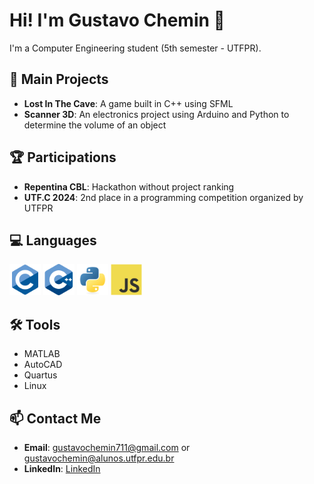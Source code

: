 # Hi! I'm Gustavo Chemin 👋

I'm a Computer Engineering student (5th semester - UTFPR).

## 🚀 Main Projects

- **Lost In The Cave**: A game built in C++ using SFML  
- **Scanner 3D**: An electronics project using Arduino and Python to determine the volume of an object  

## 🏆 Participations  

- **Repentina CBL**: Hackathon without project ranking  
- **UTF.C 2024**: 2nd place in a programming competition organized by UTFPR  

## 💻 Languages
<p>
    <img src="https://raw.githubusercontent.com/devicons/devicon/master/icons/c/c-original.svg" alt="C" width="50" />
    <img src="https://raw.githubusercontent.com/devicons/devicon/master/icons/cplusplus/cplusplus-original.svg" alt="C++" width="50" />
    <img src="https://raw.githubusercontent.com/devicons/devicon/master/icons/python/python-original.svg" alt="Python" width="50" />
    <img src="https://raw.githubusercontent.com/devicons/devicon/master/icons/javascript/javascript-original.svg" alt="JavaScript" width="50" />
</p>

## 🛠️ Tools
- MATLAB
- AutoCAD
- Quartus  
- Linux  

## 📫 Contact Me

- **Email**: gustavochemin711@gmail.com or gustavochemin@alunos.utfpr.edu.br  
- **LinkedIn**: [LinkedIn](https://www.linkedin.com/in/gustavo-chemin-8949a0331/)  
